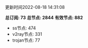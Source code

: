 更新时间2022-08-18 14:31:08

**总订阅: 73**
**总节点: 2844**
**有效节点: 882**
- ss节点: 474
- v2ray节点: 331
- trojan节点: 77
